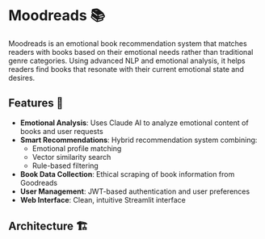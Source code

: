 # Moodreads 📚

Moodreads is an emotional book recommendation system that matches readers with books based on their emotional needs rather than traditional genre categories. Using advanced NLP and emotional analysis, it helps readers find books that resonate with their current emotional state and desires.

## Features 🌟

- **Emotional Analysis**: Uses Claude AI to analyze emotional content of books and user requests
- **Smart Recommendations**: Hybrid recommendation system combining:
  - Emotional profile matching
  - Vector similarity search
  - Rule-based filtering
- **Book Data Collection**: Ethical scraping of book information from Goodreads
- **User Management**: JWT-based authentication and user preferences
- **Web Interface**: Clean, intuitive Streamlit interface

## Architecture 🏗️ 